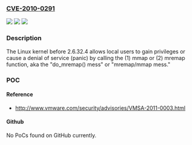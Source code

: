 ### [CVE-2010-0291](https://cve.mitre.org/cgi-bin/cvename.cgi?name=CVE-2010-0291)
![](https://img.shields.io/static/v1?label=Product&message=n%2Fa&color=blue)
![](https://img.shields.io/static/v1?label=Version&message=n%2Fa&color=blue)
![](https://img.shields.io/static/v1?label=Vulnerability&message=n%2Fa&color=brighgreen)

### Description

The Linux kernel before 2.6.32.4 allows local users to gain privileges or cause a denial of service (panic) by calling the (1) mmap or (2) mremap function, aka the "do_mremap() mess" or "mremap/mmap mess."

### POC

#### Reference
- http://www.vmware.com/security/advisories/VMSA-2011-0003.html

#### Github
No PoCs found on GitHub currently.

